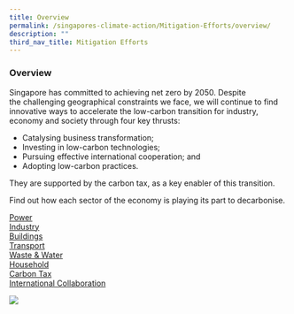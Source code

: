 ```yaml
---
title: Overview
permalink: /singapores-climate-action/Mitigation-Efforts/overview/
description: ""
third_nav_title: Mitigation Efforts
---
```

### Overview

Singapore has committed to achieving net zero by 2050. Despite the challenging geographical constraints we face, we will continue to find innovative ways to accelerate the low-carbon transition for industry, economy and society through four key thrusts:

*   Catalysing business transformation;
*   Investing in low-carbon technologies;
*   Pursuing effective international cooperation; and
*   Adopting low-carbon practices.

They are supported by the carbon tax, as a key enabler of this transition.

Find out how each sector of the economy is playing its part to decarbonise.

[Power](https://www.nccs.gov.sg/singapores-climate-action/mitigation-efforts/power)  
[Industry](https://www.nccs.gov.sg/singapores-climate-action/mitigation-efforts/industry)  
[Buildings](https://www.nccs.gov.sg/singapores-climate-action/mitigation-efforts/buildings)  
[Transport](https://www.nccs.gov.sg/singapores-climate-action/mitigation-efforts/transport)  
[Waste & Water](https://www.nccs.gov.sg/singapores-climate-action/mitigation-efforts/wasteandwater)  
[Household](https://www.nccs.gov.sg/singapores-climate-action/mitigation-efforts/household)  
[Carbon Tax](https://www.nccs.gov.sg/singapores-climate-action/mitigation-efforts/carbontax)  
[International Collaboration](https://www.nccs.gov.sg/singapores-climate-action/mitigation-efforts/internationalcollaboration)

![](/images/2022_Infographic_Charting_Singapore's_Net_Zero_Future.jpg)